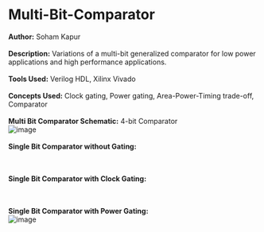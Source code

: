 # Multi-Bit-Comparator

**Author:** Soham Kapur
</br> </br>
**Description:** Variations of a multi-bit generalized comparator for low power applications and high performance applications.
</br></br>
**Tools Used:** Verilog HDL, Xilinx Vivado
</br> </br>
**Concepts Used:** Clock gating, Power gating, Area-Power-Timing trade-off, Comparator
</br> </br>
**Multi Bit Comparator Schematic:** 4-bit Comparator
</br>
![image](https://github.com/user-attachments/assets/83017971-f21f-4b3d-ba02-daf77f90432b)
</br> </br>
**Single Bit Comparator without Gating:**
</br>

</br> </br>
**Single Bit Comparator with Clock Gating:**
</br>

</br> </br>
**Single Bit Comparator with Power Gating:**
</br>
![image](https://github.com/user-attachments/assets/ba54a9f9-df3f-4b8d-9bd7-729253db7038)
